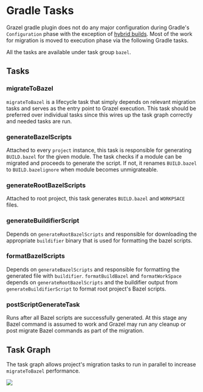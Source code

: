 # Gradle Tasks

Grazel gradle plugin does not do any major configuration during Gradle's `Configuration` phase with
the exception of [hybrid builds](hybrid_builds.md). Most of the work for migration is moved to
execution phase via the following Gradle tasks.

All the tasks are available under task group `bazel`.

## Tasks

### migrateToBazel

`migrateToBazel` is a lifecycle task that simply depends on relevant migration tasks and serves as
the entry point to Grazel execution. This task should be preferred over individual tasks since this
wires up the task graph correctly and needed tasks are run.

### generateBazelScripts

Attached to every `project` instance, this task is responsible for generating `BUILD.bazel` for the
given module. The task checks if a module can be migrated and proceeds to generate the script. If
not, it renames `BUILD.bazel` to `BUILD.bazelignore` when module becomes unmigrateable.

### generateRootBazelScripts

Attached to root project, this task generates `BUILD.bazel` and `WORKPSACE` files.

### generateBuildifierScript

Depends on `generateRootBazelScripts` and responsible for downloading the 
appropriate `buildifier` binary that is used for formatting the bazel scripts.

### formatBazelScripts

Depends on `generateBazelScripts` and responsible for formatting the generated file
with `buildifier`. `formatBuildBazel` and `formatWorkSpace` depends on `generateRootBazelScripts` and the buildifier output from `generateBuildifierScript` to
format root project's Bazel scripts.

### postScriptGenerateTask

Runs after all Bazel scripts are successfully generated. At this stage any Bazel command is assumed
to work and Grazel may run any cleanup or post migrate Bazel commands as part of the migration.

## Task Graph

The task graph allows project's migration tasks to run in parallel to increase `migrateToBazel`
performance.

[![](https://mermaid.ink/img/pako:eNp1kc1ugzAQhF8F-eRKyQtwqMRfKNcSqRculr0kLj-LjFGURnn3mjXUh6i3-WbG2Ls8mEQFLGZtjzd5FcZG57wZoyjhFxjBCAup-IG-lkZPdn5bo_Qv-kS0L3HGjbPjFs0gXtOcb8Gie0Up2cVmf6Hp6klIIPfEJ4PfIP_9WsknnK13yu1RZzF3FH7wQV_IwXBRFeZaX6BbDcafdzGdio7H9ygLsvR-RpAHWQR58pWSIFmBRiWsdiwCusl22GWySlo8YeprlQd2YAO4BWjl_tSDmsxeYYCGxU4qYbqGNePT9ZZJudkKpS0aFrein-HAxGKxvo-SxdYssJdyLdx6hq31_AUP1Kg9)](https://mermaid-js.github.io/mermaid-live-editor/edit#pako:eNp1kc1ugzAQhF8F-eRKyQtwqMRfKNcSqRculr0kLj-LjFGURnn3mjXUh6i3-WbG2Ls8mEQFLGZtjzd5FcZG57wZoyjhFxjBCAup-IG-lkZPdn5bo_Qv-kS0L3HGjbPjFs0gXtOcb8Gie0Up2cVmf6Hp6klIIPfEJ4PfIP_9WsknnK13yu1RZzF3FH7wQV_IwXBRFeZaX6BbDcafdzGdio7H9ygLsvR-RpAHWQR58pWSIFmBRiWsdiwCusl22GWySlo8YeprlQd2YAO4BWjl_tSDmsxeYYCGxU4qYbqGNePT9ZZJudkKpS0aFrein-HAxGKxvo-SxdYssJdyLdx6hq31_AUP1Kg9)
